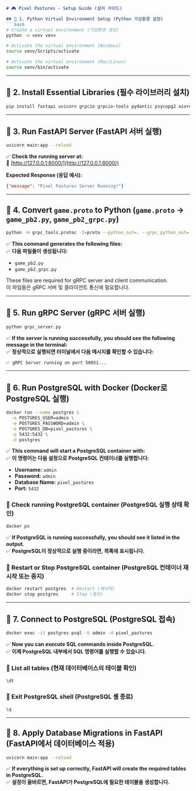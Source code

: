 ```markdown
# 🎮 Pixel Pastures - Setup Guide (설치 가이드)

## 📌 1. Python Virtual Environment Setup (Python 가상환경 설정)
```bash
# Create a virtual environment (가상환경 생성)
python -m venv venv

# Activate the virtual environment (Windows)
source venv/Scripts/activate

# Activate the virtual environment (Mac/Linux)
source venv/bin/activate
```

---

## 📌 2. Install Essential Libraries (필수 라이브러리 설치)
```bash
pip install fastapi uvicorn grpcio grpcio-tools pydantic psycopg2 aioredis confluent-kafka
```

---

## 📌 3. Run FastAPI Server (FastAPI 서버 실행)
```bash
uvicorn main:app --reload
```
✅ **Check the running server at:**  
🔗 [http://127.0.0.1:8000/](http://127.0.0.1:8000/)  

**Expected Response (응답 예시):**
```json
{"message": "Pixel Pastures Server Running!"}
```

---

## 📌 4. Convert `game.proto` to Python (`game.proto` → `game_pb2.py`, `game_pb2_grpc.py`)
```bash
python -m grpc_tools.protoc -I=proto --python_out=. --grpc_python_out=. proto/game.proto
```
✅ **This command generates the following files:**  
✅ **다음 파일들이 생성됩니다:**  
- `game_pb2.py`
- `game_pb2_grpc.py`

These files are required for gRPC server and client communication.  
이 파일들은 gRPC 서버 및 클라이언트 통신에 필요합니다.

---

## 📌 5. Run gRPC Server (gRPC 서버 실행)
```bash
python grpc_server.py
```
✅ **If the server is running successfully, you should see the following message in the terminal:**  
✅ **정상적으로 실행되면 터미널에서 다음 메시지를 확인할 수 있습니다:**  
```bash
✅ gRPC Server running on port 50051...
```

---

## 📌 6. Run PostgreSQL with Docker (Docker로 PostgreSQL 실행)
```bash
docker run --name postgres \
  -e POSTGRES_USER=admin \
  -e POSTGRES_PASSWORD=admin \
  -e POSTGRES_DB=pixel_pastures \
  -p 5432:5432 \
  -d postgres
```
✅ **This command will start a PostgreSQL container with:**  
✅ **이 명령어는 다음 설정으로 PostgreSQL 컨테이너를 실행합니다:**  
- **Username:** `admin`
- **Password:** `admin`
- **Database Name:** `pixel_pastures`
- **Port:** `5432`

### 🔹 Check running PostgreSQL container (PostgreSQL 실행 상태 확인)
```bash
docker ps
```
✅ **If PostgreSQL is running successfully, you should see it listed in the output.**  
✅ **PostgreSQL이 정상적으로 실행 중이라면, 목록에 표시됩니다.**

### 🔹 Restart or Stop PostgreSQL container (PostgreSQL 컨테이너 재시작 또는 중지)
```bash
docker restart postgres  # Restart (재시작)
docker stop postgres     # Stop (중지)
```

---

## 📌 7. Connect to PostgreSQL (PostgreSQL 접속)
```bash
docker exec -it postgres psql -U admin -d pixel_pastures
```
✅ **Now you can execute SQL commands inside PostgreSQL.**  
✅ **이제 PostgreSQL 내부에서 SQL 명령어를 실행할 수 있습니다.**

### 🔹 List all tables (현재 데이터베이스의 테이블 확인)
```sql
\dt
```

### 🔹 Exit PostgreSQL shell (PostgreSQL 셸 종료)
```sql
\q
```

---

## 📌 8. Apply Database Migrations in FastAPI (FastAPI에서 데이터베이스 적용)
```bash
uvicorn main:app --reload
```
✅ **If everything is set up correctly, FastAPI will create the required tables in PostgreSQL.**  
✅ **설정이 올바르면, FastAPI가 PostgreSQL에 필요한 테이블을 생성합니다.**

